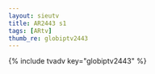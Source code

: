 ```yaml
--- 
layout: sieutv
title: AR2443 s1
tags: [ARtv]
thumb_re: globiptv2443
---
```

{% include tvadv key="globiptv2443" %} 
